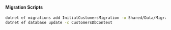 #### Migration Scripts

```bash
dotnet ef migrations add InitialCustomersMigration -o Shared/Data/Migrations/Customers -c CustomersDbContext
dotnet ef database update -c CustomersDbContext
```
